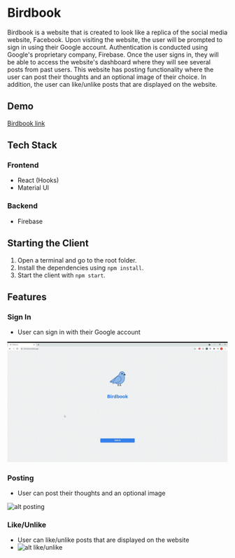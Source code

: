 # Birdbook
Birdbook is a website that is created to look like a replica of the social media website, Facebook. Upon visiting the website, the user will be prompted to sign in using their Google account. Authentication is conducted using Google's proprietary company, Firebase. Once the user signs in, they will be able to access the website's dashboard where they will see several posts from past users. This website has posting functionality where the user can post their thoughts and an optional image of their choice. In addition, the user can like/unlike posts that are displayed on the website. 

## Demo
[Birdbook link](https://bird-book.netlify.app/)

## Tech Stack
### Frontend
* React (Hooks)
* Material UI

### Backend
* Firebase

## Starting the Client
1. Open a terminal and go to the root folder.
2. Install the dependencies using `npm install`.
3. Start the client with `npm start`.

## Features
### Sign In
* User can sign in with their Google account

![alt sign in](https://github.com/jason1794c/birdbook/blob/main/src/images/sign-in.gif)

### Posting
* User can post their thoughts and an optional image

![alt posting](https://github.com/jason1794c/birdbook/blob/main/src/images/post.gif)

### Like/Unlike
* User can like/unlike posts that are displayed on the website
* ![alt like/unlike](https://github.com/jason1794c/birdbook/blob/main/src/images/like-unlike.gif)
